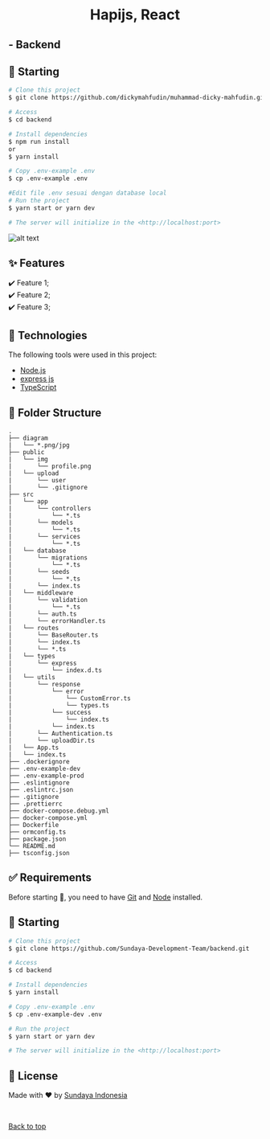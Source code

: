 <h1 align="center">Hapijs, React</h1>

## - Backend

## 🏁 Starting

```bash
# Clone this project
$ git clone https://github.com/dickymahfudin/muhammad-dicky-mahfudin.git

# Access
$ cd backend

# Install dependencies
$ npm run install
or
$ yarn install

# Copy .env-example .env
$ cp .env-example .env

#Edit file .env sesuai dengan database local
# Run the project
$ yarn start or yarn dev

# The server will initialize in the <http://localhost:port>
```

![alt text](https://github.com/thecodebuzz/FileSizePOC/blob/master/TheCodebuzz.png?raw=true)

## :sparkles: Features

:heavy_check_mark: Feature 1;\
:heavy_check_mark: Feature 2;\
:heavy_check_mark: Feature 3;

## 🚀 Technologies

The following tools were used in this project:

- [Node.js](https://nodejs.org/en/)
- [express js](https://expressjs.com/)
- [TypeScript](https://www.typescriptlang.org/)

## 📁 Folder Structure

    .
    ├── diagram
    |   └── *.png/jpg
    ├── public
    |   └── img
    |       └── profile.png
    |   └── upload
    |       └── user
    |       └── .gitignore
    ├── src
    |   └── app
    |       └── controllers
    |           └── *.ts
    |       └── models
    |           └── *.ts
    |       └── services
    |           └── *.ts
    |   └── database
    |       └── migrations
    |           └── *.ts
    |       └── seeds
    |           └── *.ts
    |       └── index.ts
    |   └── middleware
    |       └── validation
    |           └── *.ts
    |       └── auth.ts
    |       └── errorHandler.ts
    |   └── routes
    |       └── BaseRouter.ts
    |       └── index.ts
    |       └── *.ts
    |   └── types
    |       └── express
    |           └── index.d.ts
    |   └── utils
    |       └── response
    |           └── error
    |               └── CustomError.ts
    |               └── types.ts
    |           └── success
    |               └── index.ts
    |           └── index.ts
    |       └── Authentication.ts
    |       └── uploadDir.ts
    |   └── App.ts
    |   └── index.ts
    ├── .dockerignore
    ├── .env-example-dev
    ├── .env-example-prod
    ├── .eslintignore
    ├── .eslintrc.json
    ├── .gitignore
    ├── .prettierrc
    ├── docker-compose.debug.yml
    ├── docker-compose.yml
    ├── Dockerfile
    ├── ormconfig.ts
    ├── package.json
    └── README.md
    ├── tsconfig.json

## ✅ Requirements

Before starting :checkered_flag:, you need to have [Git](https://git-scm.com) and [Node](https://nodejs.org/en/) installed.

## 🏁 Starting

```bash
# Clone this project
$ git clone https://github.com/Sundaya-Development-Team/backend.git

# Access
$ cd backend

# Install dependencies
$ yarn install

# Copy .env-example .env
$ cp .env-example-dev .env

# Run the project
$ yarn start or yarn dev

# The server will initialize in the <http://localhost:port>
```

## 📝 License

<!-- This project is under license from MIT. For more details, see the [LICENSE](LICENSE.md) file. -->

Made with :heart: by <a href="https://github.com/Sundaya-Development-Team/backend.git" target="_blank">Sundaya Indonesia</a>

&#xa0;

<a href="#top">Back to top</a>
